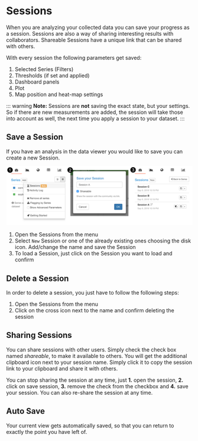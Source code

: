 # Sessions

When you are analyzing your collected data you can save your progress as a session. Sessions are also a way of sharing interesting results with collaborators. Shareable Sessions have a unique link that can be shared with others.

With every session the following parameters get saved:

1. Selected Series (Filters)
2. Thresholds (if set and applied)
3. Dashboard panels
4. Plot
5. Map position and heat-map settings

::: warning
**Note:** Sessions are **not** saving the exact state, but your settings. So if there are new measurements are added, the session will take those into account as well, the next time you apply a session to your dataset.
:::

## Save a Session

If you have an analysis in the data viewer you would like to save you can create a new Session.

![1. Open Sessions, 2. Save a Session, 3. Load a session](./images/project-sessions.png)

1. Open the Sessions from the  <i class="fa fa-bars"></i> menu
2. Select `New` Session or one of the already existing ones choosing the <i class="fa fa-save"></i> disk icon. Add/change the name and save the Session
3. To load a Session, just click on the Session you want to load and confirm

## Delete a Session

In order to delete a session, you just have to follow the following steps:

1. Open the Sessions from the  <i class="fa fa-bars"></i> menu
2. Click on the <i class="fa fa-times"></i> cross icon next to the name and confirm deleting the session

## Sharing Sessions

You can share sessions with other users. Simply check the check box named *shareable*, to make it available to others. You will get the additional <i class="fa fa-clipboard"></i> clipboard icon next to your session name. Simply click it to copy the session link to your clipboard and share it with others.

You can stop sharing the session at any time, just **1.** open the session, **2.** click on save session, **3.** remove the check from the checkbox and **4.** save your session. You can also re-share the session at any time.

## Auto Save

Your current view gets automatically saved, so that you can return to exactly the point you have left of.